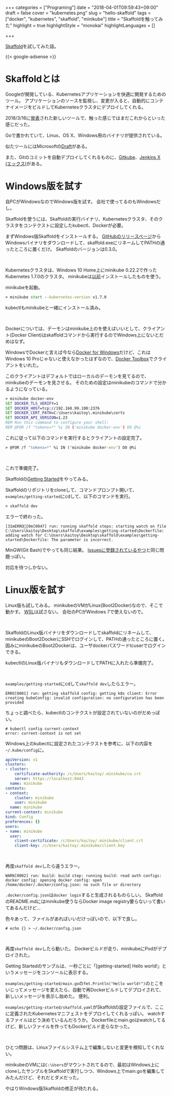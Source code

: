 +++
categories = ["Programing"]
date = "2018-04-01T09:59:43+09:00"
draft = false
cover = "kubernetes.png"
slug = "hello-skaffold"
tags = ["docker", "kubernetes", "skaffold", "minikube"]
title = "Skaffoldを触ってみた"
highlight = true
highlightStyle = "monokai"
highlightLanguages = []

+++

[Skaffold](https://github.com/GoogleCloudPlatform/skaffold#run-a-deployment-pipeline-once)を試してみた話。

<!--more-->

{{< google-adsense >}}

# Skaffoldとは

Googleが開発している、Kubernetesアプリケーションを快適に開発するためのツール。
アプリケーションのソースを監視し、変更が入ると、自動的にコンテナイメージをビルドしてKubernetesクラスタにデプロイしてくれる。

2018/3/16に[発表](https://cloudplatform.googleblog.com/2018/03/introducing-Skaffold-Easy-and-repeatable-Kubernetes-development.html)された新しいツールで、触った感じではまだこれからといった感じだった。

Goで書かれていて、Linux、OS X、Windows用のバイナリが提供されている。

似たツールにはMicrosoftの[Draft](https://draft.sh/)がある。

また、Gitのコミットを自動デプロイしてくれるものに、[Gitkube](https://gitkube.sh/)、[Jenkins X (エックス)](http://jenkins-x.io/)がある。

# Windows版を試す

自PCがWindowsなのでWindows版を試す。
会社で使ってるのもWindowsだし。

Skaffoldを使うには、Skaffoldの実行バイナリ、Kubernetesクラスタ、そのクラスタをコンテクストに設定したkubectl、Dockerが必要。

まずWindows版Skaffoldをインストールする。
[GitHubのリリースページ](https://github.com/GoogleCloudPlatform/skaffold/releases)からWindowsバイナリをダウンロードして、skaffold.exeにリネームしてPATHの通ったところに置くだけ。
Skaffoldのバージョンは0.3.0。

<br>

Kubernetesクラスタは、Windows 10 Home上にminikube 0.22.2で作ったKubernetes 1.7.0のクラスタ。
minikubeは[以前](https://www.kaitoy.xyz/2017/10/10/goslings-on-kubernetes/)インストールしたものを使う。

minikubeを起動。

```cmd
> minikube start --kubernetes-version v1.7.0
```

kubectlもminikubeと一緒にインストール済み。

<br>

Dockerについては、デーモンはminikube上のを使えばいいとして、クライアント(Docker Client)はskaffoldコマンドから実行するのでWindows上にないとだめはなず。

WindowsでDockerと言えば今なら[Docker for Windows](https://www.docker.com/docker-windows)だけど、これはWindows 10 Proじゃないと使えなかったはずなので、[Docker Toolbox](https://docs.docker.com/toolbox/)でクライアントをいれた。

このクライアントはデフォルトではローカルのデーモンを見てるので、minikubeのデーモンを見させる。
そのための設定はminikubeのコマンドで分かるようになっている。

```cmd
> minikube docker-env
SET DOCKER_TLS_VERIFY=1
SET DOCKER_HOST=tcp://192.168.99.100:2376
SET DOCKER_CERT_PATH=C:\Users\kaitoy\.minikube\certs
SET DOCKER_API_VERSION=1.23
REM Run this command to configure your shell:
REM @FOR /f "tokens=*" %i IN ('minikube docker-env') DO @%i
```

これに従って以下のコマンドを実行するとクライアントの設定完了。

```cmd
> @FOR /f "tokens=*" %i IN ('minikube docker-env') DO @%i
```

<br>

これで準備完了。

Skaffoldの[Getting Started](https://github.com/GoogleCloudPlatform/skaffold/tree/10d56cf0fd3c253b0716a084419b5833e53d9870#getting-started-with-local-tooling)をやってみる。

Skaffoldのリポジトリをcloneして、コマンドプロンプト開いて、`examples/getting-started`にcdして、以下のコマンドを実行。

```cmd
> skaffold dev
```

エラーで終わった。

```
[31mERRO[0m[0047] run: running skaffold steps: starting watch on file C:\Users\kaitoy\Desktop\skaffold\examples\getting-started\Dockerfile: adding watch for C:\Users\kaitoy\Desktop\skaffold\examples\getting-started\Dockerfile: The parameter is incorrect.
```

MinGW(Git Bash)でやっても同じ結果。
[Issuesに登録されているやつ](https://github.com/GoogleCloudPlatform/skaffold/issues/287)と同じ問題っぽい。

対応を待つしかない。

# Linux版を試す

Linux版も試してみる。
minikubeのVMがLinux(Boot2Docker)なので、そこで動かす。
[WSL](https://ja.wikipedia.org/wiki/Windows_Subsystem_for_Linux)は試さない。
会社のPCがWindows 7で使えないので。

<br>

SkaffoldのLinux版バイナリをダウンロードしてskaffoldにリネームして、minikubeのBoot2DockerにSSHでログインして、PATHの通ったところに置く。
因みにminikubeのBoot2Dockerは、ユーザdockerパスワードtcuserでログインできる。

kubectlのLinux版バイナリもダウンロードしてPATHに入れたら準備完了。

<br>

`examples/getting-started`にcdして`skaffold dev`したらエラー。

```
ERRO[0001] run: getting skaffold config: getting k8s client: Error creating kubeConfig: invalid configuration: no configuration has been provided
```

ちょっと調べたら、kubectlのコンテクストが設定されていないのがだめっぽい。

```console
# kubectl config current-context
error: current-context is not set
```

Windows上のkubectlに設定されたコンテクストを参考に、以下の内容を`~/.kube/config`に。

```yaml
apiVersion: v1
clusters:
- cluster:
    certificate-authority: /c/Users/kaitoy/.minikube/ca.crt
    server: https://localhost:8443
  name: minikube
contexts:
- context:
    cluster: minikube
    user: minikube
  name: minikube
current-context: minikube
kind: Config
preferences: {}
users:
- name: minikube
  user:
    client-certificate: /c/Users/kaitoy/.minikube/client.crt
    client-key: /c/Users/kaitoy/.minikube/client.key
```

<br>

再度`skaffold dev`したら違うエラー。

```
WARN[0002] run: build: build step: running build: read auth configs: docker config: opening docker config: open /home/docker/.docker/config.json: no such file or directory
```

`.docker/config.json`は`docker login`すると生成されるものらしい。
SkaffoldのREADME.mdにはminikube使うならDocker image registry要らないって書いてあるんだけど…

色々あって、ファイルがあればいいだけっぽいので、以下で良し。

```console
# echo {} > ~/.docker/config.json
```

<br>

再度`skaffold dev`したら動いた。
Dockerビルドが走り、minikubeにPodがデプロイされた。

Getting Startedのサンプルは、一秒ごとに「[getting-started] Hello world!」というメッセージをコンソールに表示する。

`examples/getting-started/main.go`の`fmt.Println("Hello world!")`のとこをいじってメッセージを変えたら、自動で再Dockerビルドしてデプロイされて、新しいメッセージを表示し始めた。
便利。

`examples/getting-started/skaffold.yaml`がSkaffoldの設定ファイルで、ここに定義されたKubernetesマニフェストをデプロイしてくれるっぽい。
watchするファイルはどう決めているんだろうか。
Dockerfileとmain.goはwatchしてるけど、新しいファイルを作ってもDockerビルド走らなかった。

<br>

ひとつ問題は、Linuxファイルシステム上で編集しないと変更を検知してくれない。

minikubeのVMには`C:\Users`がマウントされてるので、最初はWindows上にcloneしたサンプルをSkaffoldで実行しつつ、Windows上でmain.goを編集してみたんだけど、それだとダメだった。

やはりWindows版Skaffoldの修正が待たれる。
